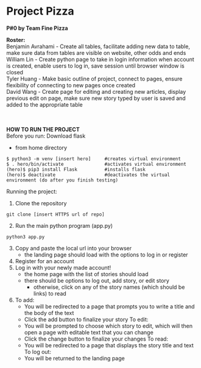 # Project Pizza
**P#0 by Team Fine Pizza**  

  **Roster:**  
  Benjamin Avrahami  -  Create all tables, facilitate adding new data to table, make sure data from tables are visible on website, other odds and ends  
  William Lin  -  Create python page to take in login information when account is created, enable users to log in, save session until browser window is closed  
  Tyler Huang  -  Make basic outline of project, connect to pages, ensure flexibility of connecting to new pages once created  
  David Wang  -  Create page for editing and creating new articles, display previous edit on page, make sure new story typed by user is saved and added to the appropriate table  


<br><br>
**HOW TO RUN THE PROJECT**
<br>Before you run: Download flask
- from home directory
```
$ python3 -m venv [insert hero]     #creates virtual environment
$ . hero/bin/activate               #activates virtual environment
(hero)$ pip3 install Flask          #installs flask
(hero)$ deactivate                  #deactivates the virtual environment (do after you finish testing)
```

Running the project:
1. Clone the repository
```
git clone [insert HTTPS url of repo]
```
2. Run the main python program (app.py)
```
python3 app.py
```
3. Copy and paste the local url into your browser
      - the landing page should load with the options to log in or register
4. Register for an account
5. Log in with your newly made account!
      - the home page with the list of stories should load
      - there should be options to log out, add story, or edit story
          - otherwise, click on any of the story names (which should be links) to read
6. To add:
      - You will be redirected to a page that prompts you to write a title and
        the body of the text
      - Click the add button to finalize your story
   To edit:
      - You will be prompted to choose which story to edit, which will then open
        a page with editable text that you can change
      - Click the change button to finalize your changes
   To read:
      - You will be redirected to a page that displays the story title and text
   To log out:
      - You will be returned to the landing page
